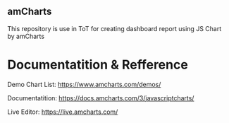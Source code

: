 ## amCharts ##
This repository is use in ToT for creating dashboard report using JS Chart by amCharts

# Documentatition & Refference #

Demo Chart List: https://www.amcharts.com/demos/

Documentatition: https://docs.amcharts.com/3/javascriptcharts/

Live Editor: https://live.amcharts.com/
